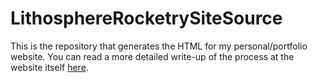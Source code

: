 # LithosphereRocketrySiteSource

This is the repository that generates the HTML for my personal/portfolio
website. You can read a more detailed write-up of the process at the website
itself [here](https://lithosphererocketry.github.io/website.html).